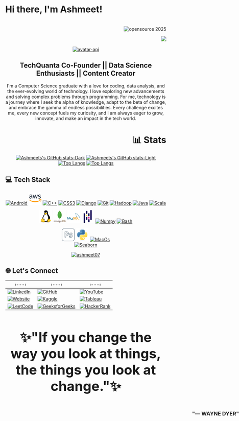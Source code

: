 
<!--- Header -->

# Hi there, I'm Ashmeet! 
<div align="right">
  <br>
<img src="https://github.com/user-attachments/assets/950fea18-882f-4f92-b33b-6a0c02adc140" alt="opensource 2025" width="120" height="250">
</div>

<div align="right"> 
  
  ![](https://komarev.com/ghpvc/?username=ashmeet07&color=blueviolet)
  
</div>
<div align=center>
<a href="https://techquanta.tech">
  <img src="https://github-avatar-frame-api.onrender.com/api/framed-avatar/ashmeet07?theme=neon&size=236" alt="avatar-api">
</a>

<h2 align=center>TechQuanta Co-Founder || Data Science Enthusiasts || Content Creator</h2>
I'm a Computer Science graduate with a love for coding, data analysis, and the ever-evolving world of technology.
I love exploring new advancements and solving complex problems through programming. For me, technology is a journey where I seek the alpha of knowledge, adapt to the beta of change, and embrace the gamma of endless possibilities. Every challenge excites me, every new concept fuels my curiosity, and 
I am always eager to grow, innovate, and make an impact in the tech world.
</div>





<!--- Github Stats -->

<h1 align="right" > 📊 Stats</h1>

<div align="center">
  
[![Ashmeets's GitHub stats-Dark](https://github-readme-stats.vercel.app/api?username=ashmeet07&show_icons=true&theme=ambient_gradient&bg_color=00000000&border_color=00000000#gh-dark-mode-only)](https://github.com/ashmeet07/github-readme-stats#gh-dark-mode-only)
[![Ashmeets's GitHub stats-Light](https://github-readme-stats.vercel.app/api?username=ashmeet07&show_icons=true&theme=shadow_blue&bg_color=00000000&border_color=00000000#gh-light-mode-only)](https://github.com/ashmeet07/github-readme-stats#gh-light-mode-only)
[![Top Langs](http://github-profile-summary-cards.vercel.app/api/cards/most-commit-language?username=ashmeet07&theme=dark&exclude=html,CSS,Jupyter%20Notebook&v=1#gh-dark-mode-only)](https://github.com/ashmeet07/github-readme-stats#gh-dark-mode-only)
[![Top Langs](http://github-profile-summary-cards.vercel.app/api/cards/most-commit-language?username=ashmeet07&theme=transparent&exclude=html,CSS,Jupyter%20Notebook&v=1#gh-light-mode-only)](https://github.com/ashmeet07/github-readme-stats#gh-light-mode-only)


</div>



<!--- Tech Stack Array -->

## 💻 Tech Stack 
<div align="center">

[<img src="https://raw.githubusercontent.com/marwin1991/profile-technology-icons/refs/heads/main/icons/vim.png" alt="Android" width="40" height="40">](https://developer.android.com)  [<img src="https://raw.githubusercontent.com/devicons/devicon/master/icons/amazonwebservices/amazonwebservices-original-wordmark.svg" alt="AWS" width="40" height="40">](https://aws.amazon.com)  [<img src="https://raw.githubusercontent.com/marwin1991/profile-technology-icons/refs/heads/main/icons/atom.png" alt="C++" width="40" height="40">](https://www.w3schools.com/cpp/)  [<img src="https://raw.githubusercontent.com/marwin1991/profile-technology-icons/refs/heads/main/icons/postman.png" alt="CSS3" width="40" height="40">](https://www.w3schools.com/css/)  [<img src="https://raw.githubusercontent.com/marwin1991/profile-technology-icons/refs/heads/main/icons/django.png" alt="Django" width="40" height="40">](https://www.djangoproject.com/)  [<img src="https://raw.githubusercontent.com/marwin1991/profile-technology-icons/refs/heads/main/icons/docker.png" alt="Git" width="40" height="40">](https://git-scm.com/)  [<img src="https://raw.githubusercontent.com/marwin1991/profile-technology-icons/refs/heads/main/icons/react.png" alt="Hadoop" width="40" height="40">](https://hadoop.apache.org/)  [<img src="https://raw.githubusercontent.com/marwin1991/profile-technology-icons/refs/heads/main/icons/java.png" alt="Java" width="40" height="40">](https://hive.apache.org/)  [<img src="https://raw.githubusercontent.com/marwin1991/profile-technology-icons/refs/heads/main/icons/scala.png" alt="Scala" width="40" height="40">](https://www.w3.org/html/) 

[<img src="https://raw.githubusercontent.com/devicons/devicon/master/icons/linux/linux-original.svg" alt="Linux" width="40" height="40">](https://www.linux.org/)  [<img src="https://raw.githubusercontent.com/devicons/devicon/master/icons/mongodb/mongodb-original-wordmark.svg" alt="MongoDB" width="40" height="40">](https://www.mongodb.com/)  [<img src="https://raw.githubusercontent.com/devicons/devicon/master/icons/mysql/mysql-original-wordmark.svg" alt="MySQL" width="40" height="40">](https://www.mysql.com/)  [<img src="https://raw.githubusercontent.com/devicons/devicon/2ae2a900d2f041da66e950e4d48052658d850630/icons/pandas/pandas-original.svg" alt="Pandas" width="40" height="40">](https://pandas.pydata.org/)  [<img src="https://raw.githubusercontent.com/marwin1991/profile-technology-icons/refs/heads/main/icons/numpy.png" alt="Numpy" width="40" height="40">](https://www.w3.org/html/)   [<img src="https://raw.githubusercontent.com/marwin1991/profile-technology-icons/refs/heads/main/icons/bash.png" alt="Bash" width="40" height="40">](https://www.w3.org/html/)  

[<img src="https://raw.githubusercontent.com/devicons/devicon/master/icons/photoshop/photoshop-line.svg" alt="Photoshop" width="40" height="40">](https://www.photoshop.com/en)  [<img src="https://raw.githubusercontent.com/devicons/devicon/master/icons/python/python-original.svg" alt="Python" width="40" height="40">](https://www.python.org)  [<img src="https://raw.githubusercontent.com/marwin1991/profile-technology-icons/refs/heads/main/icons/macos.png" alt="MacOs" width="40" height="40">](https://www.scala-lang.org)  
[<img src="https://raw.githubusercontent.com/marwin1991/profile-technology-icons/refs/heads/main/icons/kubernetes.png" alt="Seaborn" width="40" height="40">](https://seaborn.pydata.org/) 
  
</div>






<p align="center">
  <a href="https://github-profile-trophy.vercel.app/?username=ashmeet07&theme=gruvbox">
    <img src="https://github-profile-trophy.vercel.app/?username=ashmeet07&theme=gruvbox" alt="ashmeet07" />
  </a>
</p>


<!--- ICONS for my social profiles -->


## 🌐 Let's Connect

<div align="center">

| :---: | :---: | :---: |
|---|---|---|
| [<img src='https://raw.githubusercontent.com/rahuldkjain/github-profile-readme-generator/master/src/images/icons/Social/linked-in-alt.svg' alt='LinkedIn' height='40'>](https://www.linkedin.com/in/ashmeet-singh-192610225/) | [<img src='https://cdn.jsdelivr.net/npm/simple-icons@3.0.1/icons/github.svg' alt='GitHub' height='40'>](https://github.com/ashmeet07) | [<img src='https://cdn.jsdelivr.net/npm/simple-icons@3.0.1/icons/youtube.svg' alt='YouTube' height='40'>](https://www.youtube.com/channel/) |
| [<img src='https://cdn.jsdelivr.net/npm/simple-icons@3.0.1/icons/icloud.svg' alt='Website' height='40'>](myporfolio) | [<img src='https://raw.githubusercontent.com/rahuldkjain/github-profile-readme-generator/master/src/images/icons/Social/kaggle.svg' alt='Kaggle' height='40'>](https://www.kaggle.com/singhashmeet) | [<img src='https://cdn.jsdelivr.net/npm/simple-icons@3.0.1/icons/tableau.svg' alt='Tableau' height='40'>](https://public.tableau.com/app/profile/ashmeet5175/vizzes) |
| [<img src='https://cdn.jsdelivr.net/npm/simple-icons@3.0.1/icons/leetcode.svg' alt='LeetCode' height='40'>](https://leetcode.com/u/singhAshmeet/) | [<img src='https://cdn.jsdelivr.net/npm/simple-icons@3.0.1/icons/geeksforgeeks.svg' alt='GeeksforGeeks' height='40'>](https://www.geeksforgeeks.org/user/gaminggom8kv/) | [<img src='https://raw.githubusercontent.com/rahuldkjain/github-profile-readme-generator/master/src/images/icons/Social/hackerrank.svg' alt='HackerRank' height='40'>](https://www.hackerrank.com/profile/ashmeetsingh0123) |

</div>


<!--- Footer -->

<div align="center">

##  <h1 style="font-size: 3em; font-style:Sans-serif; ">✨"If you change the way you look at things, the things you look at change."✨</h1> 
<div align="right" style="text-align: right; position: absolute; right: 0; ">

### "— WAYNE DYER"

</div>

</div>
